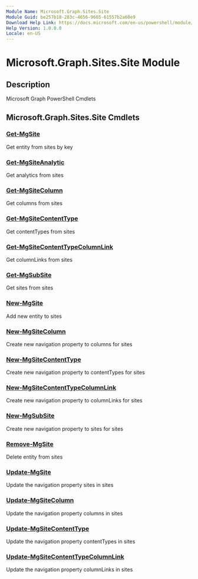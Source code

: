 ```yaml
---
Module Name: Microsoft.Graph.Sites.Site
Module Guid: be257b18-283c-4656-9665-61557b2a60e9
Download Help Link: https://docs.microsoft.com/en-us/powershell/module/microsoft.graph.sites.site
Help Version: 1.0.0.0
Locale: en-US
---
```


# Microsoft.Graph.Sites.Site Module
## Description
Microsoft Graph PowerShell Cmdlets

## Microsoft.Graph.Sites.Site Cmdlets
### [Get-MgSite](Get-MgSite.md)
Get entity from sites by key

### [Get-MgSiteAnalytic](Get-MgSiteAnalytic.md)
Get analytics from sites

### [Get-MgSiteColumn](Get-MgSiteColumn.md)
Get columns from sites

### [Get-MgSiteContentType](Get-MgSiteContentType.md)
Get contentTypes from sites

### [Get-MgSiteContentTypeColumnLink](Get-MgSiteContentTypeColumnLink.md)
Get columnLinks from sites

### [Get-MgSubSite](Get-MgSubSite.md)
Get sites from sites

### [New-MgSite](New-MgSite.md)
Add new entity to sites

### [New-MgSiteColumn](New-MgSiteColumn.md)
Create new navigation property to columns for sites

### [New-MgSiteContentType](New-MgSiteContentType.md)
Create new navigation property to contentTypes for sites

### [New-MgSiteContentTypeColumnLink](New-MgSiteContentTypeColumnLink.md)
Create new navigation property to columnLinks for sites

### [New-MgSubSite](New-MgSubSite.md)
Create new navigation property to sites for sites

### [Remove-MgSite](Remove-MgSite.md)
Delete entity from sites

### [Update-MgSite](Update-MgSite.md)
Update the navigation property sites in sites

### [Update-MgSiteColumn](Update-MgSiteColumn.md)
Update the navigation property columns in sites

### [Update-MgSiteContentType](Update-MgSiteContentType.md)
Update the navigation property contentTypes in sites

### [Update-MgSiteContentTypeColumnLink](Update-MgSiteContentTypeColumnLink.md)
Update the navigation property columnLinks in sites

